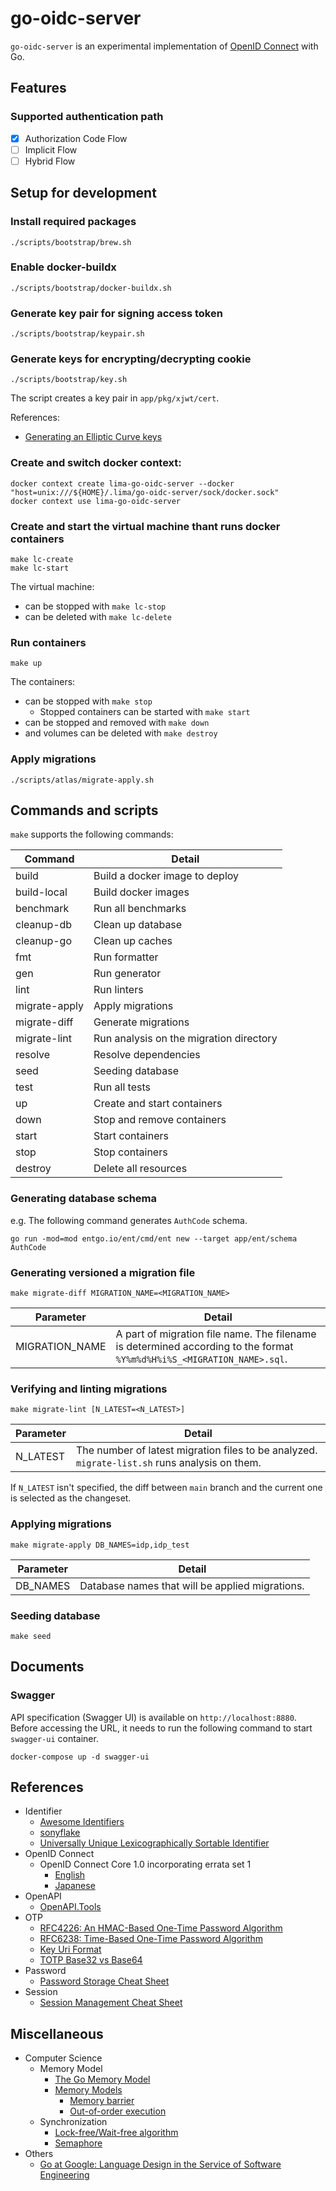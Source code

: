 # go-oidc-server

`go-oidc-server` is an experimental implementation of [OpenID Connect](https://openid.net/connect/) with Go.

## Features

### Supported authentication path

- [x] Authorization Code Flow
- [ ] Implicit Flow
- [ ] Hybrid Flow

## Setup for development

### Install required packages

```
./scripts/bootstrap/brew.sh
```

### Enable docker-buildx

```
./scripts/bootstrap/docker-buildx.sh
```

### Generate key pair for signing access token

```
./scripts/bootstrap/keypair.sh
```

### Generate keys for encrypting/decrypting cookie

```
./scripts/bootstrap/key.sh
```

The script creates a key pair in `app/pkg/xjwt/cert`.

References:

- [Generating an Elliptic Curve keys](https://cloud.google.com/iot/docs/how-tos/credentials/keys#generating_an_elliptic_curve_keys)

### Create and switch docker context:

```
docker context create lima-go-oidc-server --docker "host=unix:///${HOME}/.lima/go-oidc-server/sock/docker.sock"
docker context use lima-go-oidc-server
```

### Create and start the virtual machine thant runs docker containers

```
make lc-create
make lc-start
```

The virtual machine:
- can be stopped with `make lc-stop`
- can be deleted with `make lc-delete`

### Run containers

```
make up
```

The containers:
- can be stopped with `make stop`
  - Stopped containers can be started with `make start`
- can be stopped and removed with `make down`
- and volumes can be deleted with `make destroy`

### Apply migrations

```
./scripts/atlas/migrate-apply.sh
```

## Commands and scripts

`make` supports the following commands:

| Command       | Detail                                  |
|---------------|-----------------------------------------|
| build         | Build a docker image to deploy          |
| build-local   | Build docker images                     |
| benchmark     | Run all benchmarks                      |
| cleanup-db    | Clean up database                       |
| cleanup-go    | Clean up caches                         |
| fmt           | Run formatter                           |
| gen           | Run generator                           |
| lint          | Run linters                             |
| migrate-apply | Apply migrations                        |
| migrate-diff  | Generate migrations                     |
| migrate-lint  | Run analysis on the migration directory |
| resolve       | Resolve dependencies                    |
| seed          | Seeding database                        |
| test          | Run all tests                           |
| up            | Create and start containers             |
| down          | Stop and remove containers              |
| start         | Start containers                        |
| stop          | Stop containers                         |
| destroy       | Delete all resources                    |

### Generating database schema

e.g. The following command generates `AuthCode` schema.

```
go run -mod=mod entgo.io/ent/cmd/ent new --target app/ent/schema AuthCode
```

### Generating versioned a migration file

```
make migrate-diff MIGRATION_NAME=<MIGRATION_NAME>
```

| Parameter      | Detail                                                                                                                 |
|----------------|------------------------------------------------------------------------------------------------------------------------|
| MIGRATION_NAME | A part of migration file name. The filename is determined according to the format `%Y%m%d%H%i%S_<MIGRATION_NAME>.sql`. |

### Verifying and linting migrations

```
make migrate-lint [N_LATEST=<N_LATEST>]
```

| Parameter      | Detail                                                                                                                 |
|----------------|------------------------------------------------------------------------------------------------------------------------|
| N_LATEST       | The number of latest migration files to be analyzed. `migrate-list.sh` runs analysis on them.                          |

If `N_LATEST` isn't specified, the diff between `main` branch and the current one is selected as the changeset.

### Applying migrations

```
make migrate-apply DB_NAMES=idp,idp_test
```

| Parameter | Detail                                          |
|-----------|-------------------------------------------------|
| DB_NAMES  | Database names that will be applied migrations. |

### Seeding database

```
make seed
```

## Documents

### Swagger

API specification (Swagger UI) is available on `http://localhost:8880`. Before accessing the URL, it needs to run the following command to start `swagger-ui` container.

```
docker-compose up -d swagger-ui
```

## References

- Identifier
  - [Awesome Identifiers](https://github.com/adileo/awesome-identifiers)
  - [sonyflake](https://github.com/sony/sonyflake)
  - [Universally Unique Lexicographically Sortable Identifier](https://github.com/ulid/spec)
- OpenID Connect
  - OpenID Connect Core 1.0 incorporating errata set 1
    - [English](https://openid.net/specs/openid-connect-core-1_0.html)
    - [Japanese](https://openid-foundation-japan.github.io/openid-connect-core-1_0.ja.html)
- OpenAPI
  - [OpenAPI.Tools](https://openapi.tools/)
- OTP
  - [RFC4226: An HMAC-Based One-Time Password Algorithm](https://www.rfc-editor.org/rfc/rfc4226)
  - [RFC6238: Time-Based One-Time Password Algorithm](https://www.rfc-editor.org/rfc/rfc6238)
  - [Key Uri Format](https://github.com/google/google-authenticator/wiki/Key-Uri-Format)
  - [TOTP Base32 vs Base64](https://stackoverflow.com/questions/50082075/totp-base32-vs-base64)
- Password
  - [Password Storage Cheat Sheet](https://cheatsheetseries.owasp.org/cheatsheets/Password_Storage_Cheat_Sheet.html)
- Session
  - [Session Management Cheat Sheet](https://cheatsheetseries.owasp.org/cheatsheets/Session_Management_Cheat_Sheet.html)

## Miscellaneous

- Computer Science
  - Memory Model
    - [The Go Memory Model](https://go.dev/ref/mem)
    - [Memory Models](https://research.swtch.com/mm)
      - [Memory barrier](https://en.wikipedia.org/wiki/Memory_barrier)
      - [Out-of-order execution](https://en.wikipedia.org/wiki/Out-of-order_execution)
  - Synchronization
    - [Lock-free/Wait-free algorithm](https://ja.wikipedia.org/wiki/Lock-free%E3%81%A8Wait-free%E3%82%A2%E3%83%AB%E3%82%B4%E3%83%AA%E3%82%BA%E3%83%A0)
    - [Semaphore](https://en.wikipedia.org/wiki/Semaphore_(programming))
- Others
  - [Go at Google: Language Design in the Service of Software Engineering](https://go.dev/talks/2012/splash.article)
